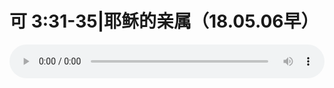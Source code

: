 # 可 3:31-35|耶稣的亲属（18.05.06早）

<audio style="width: 100%;" preload="false" controls controlslist="nodownload"><source src="//cdn.simai.ml/audio/mp3/old/24893.mp3" type="audio/mpeg">Your browser does not support the audio element.</audio>


